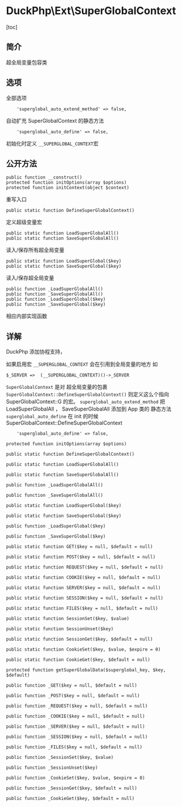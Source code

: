 # DuckPhp\Ext\SuperGlobalContext
[toc]
## 简介
 超全局变量包容类
## 选项
全部选项

        'superglobal_auto_extend_method' => false,
自动扩充 SuperGlobalContext 的静态方法

        'superglobal_auto_define' => false,
初始化时定义  `__SUPERGLOBAL_CONTEXT`宏

## 公开方法


    public function __construct()
    protected function initOptions(array $options)
    protected function initContext(object $context)
重写入口

    public static function DefineSuperGlobalContext()
定义超级变量宏

    public static function LoadSuperGlobalAll()
    public static function SaveSuperGlobalAll()
读入/保存所有超全局变量

    public static function LoadSuperGlobal($key)
    public static function SaveSuperGlobal($key)
读入/保存超全局变量

    public function _LoadSuperGlobalAll()
    public function _SaveSuperGlobalAll()
    public function _LoadSuperGlobal($key)
    public function _SaveSuperGlobal($key)
相应内部实现函数

## 详解


DuckPhp 添加协程支持，

如果启用宏 `__SUPERGLOBAL_CONTEXT` 会在引用到全局变量的地方 如

`$_SERVER =>  (__SUPERGLOBAL_CONTEXT)()->_SERVER `

`SuperGlobalContext` 是对 超全局变量的包裹
`SuperGlobalContext::DefineSuperGlobalContext()`  则定义这么个指向 SuperGlobalContext::G 的宏。
`superglobal_auto_extend_method` 把 LoadSuperGlobalAll ， SaveSuperGlobalAll 添加到 App 类的 静态方法
`superglobal_auto_define` 在 init 的时候 SuperGlobalContext::DefineSuperGlobalContext   




        'superglobal_auto_define' => false,

    protected function initOptions(array $options)

    public static function DefineSuperGlobalContext()

    public static function LoadSuperGlobalAll()

    public static function SaveSuperGlobalAll()

    public function _LoadSuperGlobalAll()

    public function _SaveSuperGlobalAll()

    public static function LoadSuperGlobal($key)

    public static function SaveSuperGlobal($key)

    public function _LoadSuperGlobal($key)

    public function _SaveSuperGlobal($key)

    public static function GET($key = null, $default = null)

    public static function POST($key = null, $default = null)

    public static function REQUEST($key = null, $default = null)

    public static function COOKIE($key = null, $default = null)

    public static function SERVER($key = null, $default = null)

    public static function SESSION($key = null, $default = null)

    public static function FILES($key = null, $default = null)

    public static function SessionSet($key, $value)

    public static function SessionUnset($key)

    public static function SessionGet($key, $default = null)

    public static function CookieSet($key, $value, $expire = 0)

    public static function CookieGet($key, $default = null)

    protected function getSuperGlobalData($superglobal_key, $key, $default)

    public function _GET($key = null, $default = null)

    public function _POST($key = null, $default = null)

    public function _REQUEST($key = null, $default = null)

    public function _COOKIE($key = null, $default = null)

    public function _SERVER($key = null, $default = null)

    public function _SESSION($key = null, $default = null)

    public function _FILES($key = null, $default = null)

    public function _SessionSet($key, $value)

    public function _SessionUnset($key)

    public function _CookieSet($key, $value, $expire = 0)

    public function _SessionGet($key, $default = null)

    public function _CookieGet($key, $default = null)

